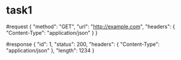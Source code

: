 # task1

#request
{
  "method": "GET",
  "url": "http://example.com",
  "headers": {
    "Content-Type": "application/json"
  }
}

#response
{
  "id": 1,
  "status": 200,
  "headers": {
    "Content-Type": "application/json"
  },
  "length": 1234
}

